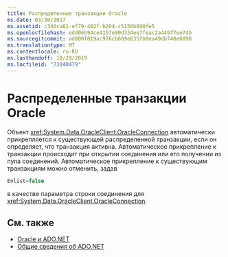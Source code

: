 ```yaml
---
title: Распределенные транзакции Oracle
ms.date: 03/30/2017
ms.assetid: c340ca81-ef79-402f-b204-c5156b890fe5
ms.openlocfilehash: edd06b94ce4157e90d334ee7feac2a449f7ee74b
ms.sourcegitcommit: ad800f019ac976cb669e635fb0ea49db740e6890
ms.translationtype: MT
ms.contentlocale: ru-RU
ms.lasthandoff: 10/29/2019
ms.locfileid: "73040479"
---
```

# <a name="oracle-distributed-transactions"></a>Распределенные транзакции Oracle
Объект <xref:System.Data.OracleClient.OracleConnection> автоматически прикрепляется к существующей распределенной транзакции, если он определяет, что транзакция активна. Автоматическое прикрепление к транзакции происходит при открытии соединения или его получении из пула соединений. Автоматическое прикрепление к существующим транзакциям можно отменить, задав  
  
```csharp  
Enlist=false  
```  
  
 в качестве параметра строки соединения для <xref:System.Data.OracleClient.OracleConnection>.  
  
## <a name="see-also"></a>См. также

- [Oracle и ADO.NET](oracle-and-adonet.md)
- [Общие сведения об ADO.NET](ado-net-overview.md)
